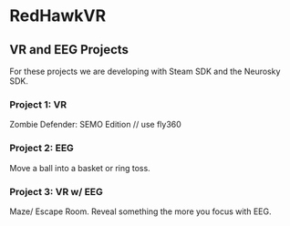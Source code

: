# RedHawkVR
## VR and EEG Projects

For these projects we are developing with Steam SDK and the Neurosky SDK.

### Project 1: VR
Zombie Defender: SEMO Edition // use fly360

### Project 2: EEG
Move a ball into a basket or ring toss.

### Project 3: VR w/ EEG
Maze/ Escape Room. Reveal something the more you focus with EEG.

